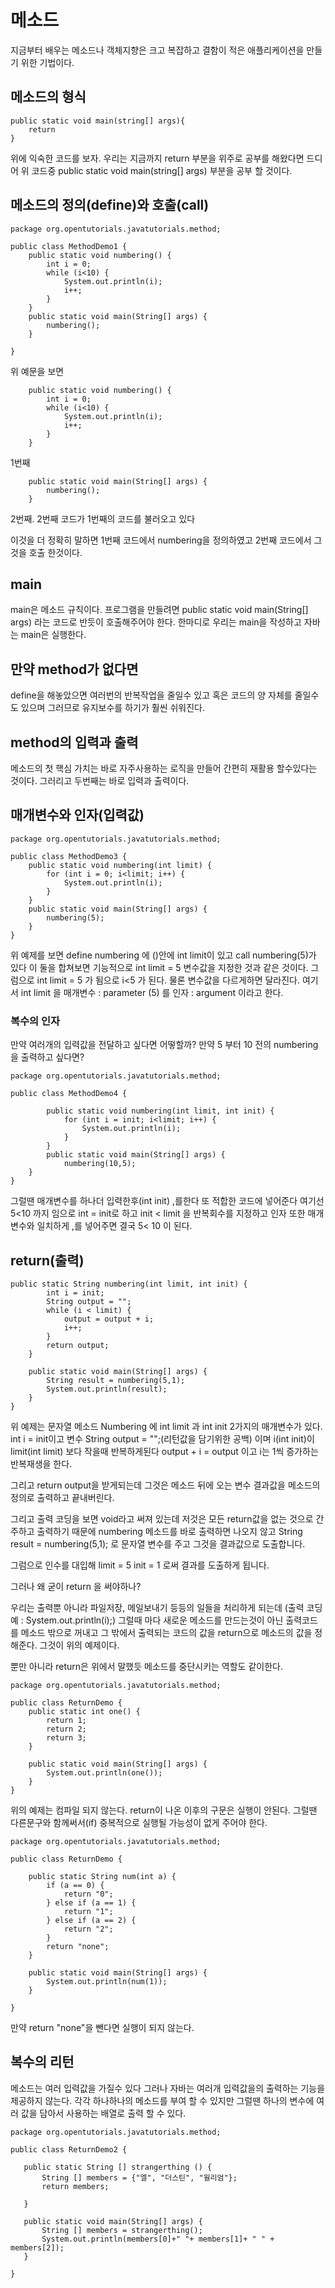 # 메소드

지금부터 배우는 메소드나 객체지향은 크고 복잡하고 결함이 적은 애플리케이션을 만들기 위한 기법이다.

## 메소드의 형식
```
public static void main(string[] args){
	return
}
```
위에 익숙한 코드를 보자. 우리는 지금까지 return 부분을 위주로 공부를 해왔다면 드디어 위 코드중 public static void main(string[] args) 부분을 공부 할 것이다.

## 메소드의 정의(define)와 호출(call)
```
package org.opentutorials.javatutorials.method;

public class MethodDemo1 {
	public static void numbering() {
		int i = 0;
		while (i<10) {
			System.out.println(i);
			i++;
		}
	}
	public static void main(String[] args) {
		numbering();
	}

}
```
위 예문을 보면
```
	public static void numbering() {
		int i = 0;
		while (i<10) {
			System.out.println(i);
			i++;
		}
	}
```
1번째
```
	public static void main(String[] args) {
		numbering();
	}
```
2번째. 2번째 코드가 1번째의 코드를 불러오고 있다

이것을 더 정확히 말하면 1번째 코드에서 numbering을 정의하였고 2번째 코드에서 그것을 호출 한것이다.

## main

main은 메소드 규칙이다. 프로그램을 만들려면 public static void main(String[] args) 라는 코드로 반듯이 호출해주어야 한다. 한마디로 우리는 main을 작성하고 자바는 main은 실행한다.

## 만약 method가 없다면

define을 해놓았으면 여러번의 반복작업을 줄일수 있고 혹은 코드의 양 자체를 줄일수도 있으며 그러므로 유지보수를 하기가 훨씬 쉬워진다.

## method의 입력과 출력

메소드의 첫 핵심 가치는 바로 자주사용하는 로직을 만들어 간편히 재활용 할수있다는 것이다. 그러리고 두번째는 바로 입력과 출력이다.

## 매개변수와 인자(입력값)
```
package org.opentutorials.javatutorials.method;

public class MethodDemo3 {
	public static void numbering(int limit) {
		for (int i = 0; i<limit; i++) {
			System.out.println(i);
		}
	}
	public static void main(String[] args) {
		numbering(5);
	}
}
```
위 예제를 보면 define numbering 에 ()안에 int limit이 있고 call numbering(5)가 있다 이 둘을 합쳐보면 기능적으로 int limit = 5 변수값을 지정한 것과 같은 것이다. 그럼으로 int limit = 5 가 됨으로 i<5 가 된다. 물론 변수값을 다르게하면 달라진다. 여기서 int limit 을 매개변수 : parameter  (5) 를 인자 : argument 이라고 한다.

### 복수의 인자
만약 여러개의 입력값을 전달하고 싶다면 어떻할까? 만약 5 부터 10 전의 numbering을 출력하고 싶다면?
```
package org.opentutorials.javatutorials.method;

public class MethodDemo4 {

		public static void numbering(int limit, int init) {
			for (int i = init; i<limit; i++) {
				System.out.println(i);
			}
		}
		public static void main(String[] args) {
			numbering(10,5);
	}
}
```  
그럴땐 매개변수를 하나더 입력한후(int init) ,를한다 또 적합한 코드에 넣어준다 여기선 5<10 까지 임으로 int = init로 하고  init < limit 을 반복회수를 지정하고 인자 또한 매개변수와 일치하게 ,를 넣어주면 결국 5< 10 이 된다.

## return(출력)
```
public static String numbering(int limit, int init) {
		int i = init;
		String output = ""; 
		while (i < limit) {
			output = output + i;
			i++;
		}
		return output;
	}
	
	public static void main(String[] args) {
		String result = numbering(5,1);
		System.out.println(result);
	}
}
```
위 예제는 문자열 메소드 Numbering 에 int limit 과 int init 2가지의 매개변수가 있다. int i = init이고 변수 String output = "";(리턴값을 담기위한 공백) 이며 i(int init)이 limit(int limit) 보다 작을때 반복하게된다 output + i = output 이고 i는 1씩 증가하는 반복재생을 한다.

 그리고 return output을 받게되는데 그것은 메소드 뒤에 오는 변수 결과값을 메소드의 정의로 출력하고 끝내버린다. 

 그리고 출력 코딩을 보면 void라고 써져 있는데 저것은 모든 return값을 없는 것으로 간주하고
 출력하기 때문에 numbering 메소드를 바로 출력하면 나오지 않고 String result = numbering(5,1); 로 문자열 변수를 주고 그것을 결과값으로 도출합니다.

그럼으로 인수를 대입해 limit = 5 init = 1 로써 결과를 도출하게 됩니다.

그러나 왜 굳이 return 을 써야하나?

우리는 출력뿐 아니라 파일저장, 메일보내기 등등의 일들을 처리하게 되는데 (출력 코딩 예 : System.out.println(i);) 그럴때 마다 새로운 메소드를 만드는것이 아닌 출력코드를 메소드 밖으로 꺼내고 그 밖에서 출력되는 코드의 값을 return으로 메소드의 값을 정해준다. 그것이 위의 예제이다.

뿐만 아니라 return은 위에서 말했듯 메소드를 중단시키는 역할도 같이한다.
```
package org.opentutorials.javatutorials.method;
 
public class ReturnDemo {
    public static int one() {
        return 1;
        return 2;
        return 3;
    }
 
    public static void main(String[] args) {
        System.out.println(one());
    }
}
```
위의 예제는 컴파일 되지 않는다. return이 나온 이후의 구문은 실행이 안된다. 그럴땐 다른문구와 함께써서(if) 중복적으로 실행될 가능성이 없게 주어야 한다.
```
package org.opentutorials.javatutorials.method;

public class ReturnDemo {

	public static String num(int a) {
		if (a == 0) {
			return "0";
		} else if (a == 1) {
			return "1";
		} else if (a == 2) {
			return "2";
		}
		return "none";
	}
	
	public static void main(String[] args) {
		System.out.println(num(1));
	}

}
```
 만약 return "none"을 뺀다면 실행이 되지 않는다.


 ## 복수의 리턴

 메소드는 여러 입력값을 가질수 있다 그러나 자바는 여러개 입력값을의 출력하는 기능을 제공하지 않는다. 각각 하나하나의 메소드를 부여 할 수 있지만 그럴땐 하나의 변수에 여러 값을 담아서 사용하는 배열로 출력 할 수 있다.

 ```
 package org.opentutorials.javatutorials.method;

public class ReturnDemo2 {
	
	public static String [] strangerthing () {
		String [] members = {"엘", "더스틴", "윌리엄"};
		return members;
		
	}
	
	public static void main(String[] args) {
		String [] members = strangerthing();
		System.out.println(members[0]+" "+ members[1]+ " " + members[2]);
	}

}
```
